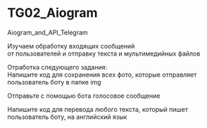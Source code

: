 # TG02_Aiogram
 Aiogram_and_API_Telegram

Изучаем обработку входящих сообщений<br>
от пользователей и отправку текста и мультимедийных файлов


Отработка следующего задания:<br>
Напишите код для сохранения всех фото, 
которые отправляет пользователь боту в папке img

Отправьте с помощью бота голосовое сообщение

Напишите код для перевода любого текста, который
пишет пользователь боту, на английский язык
